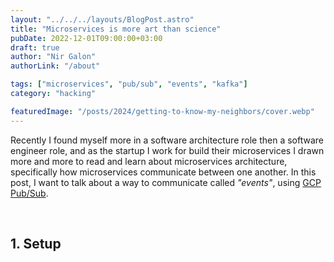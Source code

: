 ```yaml
---
layout: "../../../layouts/BlogPost.astro"
title: "Microservices is more art than science"
pubDate: 2022-12-01T09:00:00+03:00
draft: true
author: "Nir Galon"
authorLink: "/about"

tags: ["microservices", "pub/sub", "events", "kafka"]
category: "hacking"

featuredImage: "/posts/2024/getting-to-know-my-neighbors/cover.webp"
---
```


Recently I found myself more in a software architecture role then a software engineer role, and as the startup I work for build their microservices I drawn more and more to read and learn about microservices architecture, specifically how microservices communicate between one another. In this post, I want to talk about a way to communicate called _"events"_, using [GCP Pub/Sub](https://cloud.google.com/pubsub).

&nbsp;

## 1. Setup

